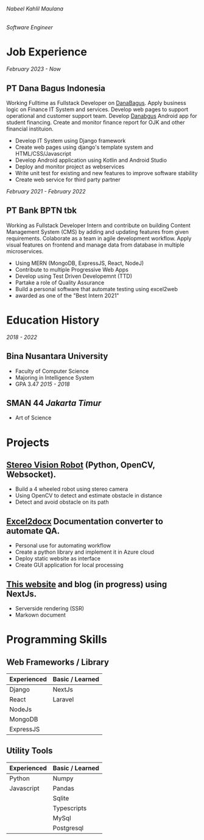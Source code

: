 ###### Nabeel Kahlil Maulana
*Software Engineer*

# Job Experience

*February 2023 - Now*
## PT Dana Bagus Indonesia
Working Fulltime as Fullstack Developer on [DanaBagus](https://danabagus.id/). Apply business logic on Finance IT System and services. Develop web pages to support operational and customer support team. Develop [Danabgus](https://play.google.com/store/apps/details?id=mobile.danabagus.android&pcampaignid=web_share) Android app for student financing. Create and monitor finance report for OJK and other financial instituion.
* Develop IT System using Django framework
* Create web pages using django's template system and HTML/CSS/Javascript
* Develop Android application using Kotlin and Android Studio
* Deploy and monitor project as webservices
* Write unit test for existing and new features to improve software stability
* Create web service for third party partner


*February 2021 - February 2022*
## PT Bank BPTN tbk
Working as Fullstack Developer Intern and contribute on building Content Management System (CMS) by adding and updating features from given requirements. Colaborate as a team in agile development workflow. Apply visual features on frontend and manage data from database in multiple microservices.
* Using MERN (MongoDB, ExpressJS, React, NodeJ)
* Contribute to multiple Progressive Web Apps
* Develop using Test Driven Developemnt (TTD)
* Partake a role of Quality Assurance
* Build a personal software that automate testing using excel2web
* awarded as one of the "Best Intern 2021"

# Education History

*2018 - 2022*
## Bina Nusantara University
* Faculty of Computer Science
* Majoring in Intelligence System
* GPA 3.47
*2015 - 2018*

## SMAN 44 *Jakarta Timur*
* Art of Science

# Projects
## [Stereo Vision Robot](https://github.com/chawza/jetson-obstacle-avoidance) (Python, OpenCV, Websocket).
* Build a 4 wheeled robot using stereo camera
* Using OpenCV to detect and estimate obstacle in distance
* Detect and avoid obstacle on its path

## [Excel2docx](https://github.com/chawza/excel2docx) Documentation converter to automate QA.
* Personal use for automating workflow
* Create a python library and implement it in Azure cloud
* Deploy static website as interface
* Create GUI application for local processing

## [This website](https://github.com/chawza/personalweb) and blog (in progress) using NextJs.
* Serverside rendering (SSR)
* Markown document

# Programming Skills
## Web Frameworks / Library
| Experienced | Basic / Learned |
| ----------- |---------------  |
| Django      |  NextJs         |
| React       |  Laravel        |
| NodeJs      |                 |
| MongoDB     |                 |
| ExpressJS   |                 |

## Utility Tools
| Experienced | Basic / Learned |
| ----------- |---------------  |
| Python      | Numpy           |
| Javascript  | Pandas          |
|             | Sqlite          |
|             | Typescripts     |
|             | MySql           |
|             | Postgresql      |